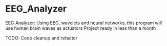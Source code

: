 # EEG_Analyzer
EEG Analyzer: Using EEG, wavelets and neural networks, this program will use human brain waves as actuators
Project ready in less than a month

TODO: Code cleanup and refactor

